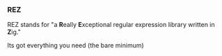 ### REZ
REZ stands for "a **R**eally **E**xceptional regular expression library written in **Z**ig."

Its got everything you need (the bare minimum)
